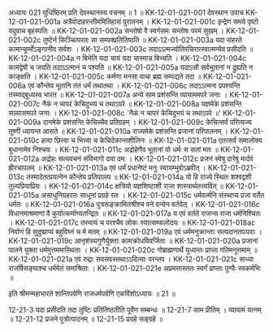 अध्यायः 021
युधिष्ठिरम् प्रति देवस्थानस्य वचनम् ॥ 1 ॥
KK-12-01-021-001	देवस्थान उवाच 
KK-12-01-021-001a	अत्रैवोदाहरन्तीममितिहासं पुरातनम् ।
KK-12-01-021-001c	इन्द्रेण समये पृष्टो यदुवाच बृहस्पतिः ॥
KK-12-01-021-002a	सन्तोषो वै स्वर्गसमः सन्तोषः परमं सुखम् ।
KK-12-01-021-002c	तुष्टेर्न किञ्चित्परतः सा सम्यक्प्रतितिष्ठति ॥
KK-12-01-021-003a	यदा संहरते कामान्कूर्मोऽङ्गानीव सर्वशः ।
KK-12-01-021-003c	तदाऽऽत्मज्योतिरचिरात्स्वात्मन्येव प्रसीदति ॥
KK-12-01-021-004a	न बिभेति यदा चायं यदा चास्मान्न बिभ्यति ।
KK-12-01-021-004c	कामद्वेषौ च जयति तदाऽऽत्मानं च पश्यति ॥
KK-12-01-021-005a	यदाऽसौ सर्वभूतानां न द्रुह्यति न काङ्क्षति ।
KK-12-01-021-005c	कर्मणा मनसा वाचा ब्रह्म सम्पद्यते तदा ॥
KK-12-01-021-006a	एवं कौन्तेय भूतानि तंतं धर्मं तथातथा ।
KK-12-01-021-006c	तदाऽऽत्मना प्रपश्यन्ति तस्माद्बुध्यस्व भारत ॥
KK-12-01-021-007a	अन्ये साम प्रशंसन्ति व्यायाममपरे जनाः ।
KK-12-01-021-007c	नैकं न चापरं केचिदुभयं च तथाऽपरे ॥
KK-12-01-021-008a	यज्ञमेके प्रशंसन्ति सन्न्यासमपरे जनाः ।
KK-12-01-021-008c	`नैकं न चापरं केचिदुभयं च तथाऽपरे ॥'
KK-12-01-021-009a	दानमेके प्रशंसन्ति केचिच्चैव प्रतिग्रहम् ।
KK-12-01-021-009c	केचित्सर्वं परित्यज्य तूष्णीं ध्यायन्त आसते ॥
KK-12-01-021-010a	राज्यमेके प्रशंसन्ति प्रजानां परिपालनम् ।
KK-12-01-021-010c	हत्वा छित्त्वा च भित्त्वा च केचिदेकान्तशीलिनः ॥
KK-12-01-021-011a	एतत्सर्वं समालोक्य बुधानामेव निश्चयः ।
KK-12-01-021-011c	अद्रोहेणैव भूतानां यो धर्मः स सतां मतः ॥
KK-12-01-021-012a	अद्रोहः सत्यवचनं संविभागो दया दमः ।
KK-12-01-021-012c	प्रजनं स्वेषु दारेषु मार्दवं ह्रीरचापलम् ॥
KK-12-01-021-013a	एवं धर्मं प्रधानेष्टं मनुः स्वायम्भुवोऽब्रवीत् ।
KK-12-01-021-013c	तस्मादेतत्प्रयत्नेन कौन्तेय प्रतिपालय ॥
KK-12-01-021-014a	यो हि राज्ये स्थितः शश्वद्वशी तुल्यप्रियाप्रियः ।
KK-12-01-021-014c	क्षत्रियो यज्ञशिष्टाशी राजा शास्त्रार्थतत्त्ववित् ॥
KK-12-01-021-015a	असाधुनिग्रहरतः साधूनां प्रग्रहे रतः ।
KK-12-01-021-015c	धर्मवर्त्मनि संस्थाप्य प्रजा वर्तेत धर्मतः ॥
KK-12-01-021-016a	पुत्रसङ्क्रामितश्रीश्च वने वन्येन वर्तयेत् ।
KK-12-01-021-016c	विधानमाश्रमाणां वै कुर्यात्कर्माण्यतन्द्रितः ॥
KK-12-01-021-017a	य एवं वर्तते राजन्स राजा धर्मनिश्चितः ।
KK-12-01-021-017c	तस्यायं च परश्चैव लोकः स्यात्सम्फलोदयः ॥
KK-12-01-021-018ac	निर्वाणं हि सुदुष्प्राप्यं बहुविघ्नं च मे मतम् ॥
KK-12-01-021-019a	एवं धर्ममनुक्रान्ताः सत्यदानतपःपराः ।
KK-12-01-021-019c	आनृशंस्यगुणैर्युक्ताः कामक्रोधविवर्जिताः ॥
KK-12-01-021-020a	प्रजानां पालने युक्ता धर्ममुत्तममास्थिताः ।
KK-12-01-021-020c	गोब्राह्मणार्थे युध्यन्तः प्राप्ता गतिमनुत्तमाम् ॥
KK-12-01-021-021a	एवं रुद्राः सवसवस्तथाऽऽदित्याः परन्तप ।
KK-12-01-021-021c	साध्या राजर्षिसङ्घाश्च धर्ममेतं समाश्रिताः ।
KK-12-01-021-021e	अप्रमत्तास्ततः स्वर्गं प्राप्ताः पुण्यैः स्वकर्मभिः ॥ 

इति श्रीमन्महाभारते शान्तिपर्वणि राजधर्मपर्वणि एकविंशोऽध्यायः ॥ 21 ॥

12-21-3 यदा प्रसीदति तदा तुष्टिः प्रतितिष्ठतीति पूर्वेण सम्बन्धः ॥ 12-21-7 साम प्रीतिम् । व्यायामं यत्नम् ॥ 12-21-12 प्रजने पुत्रोत्पादनम् ॥ 12-21-15 प्रग्रहे सङ्ग्रहे ॥

